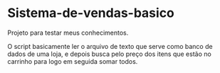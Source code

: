 # Sistema-de-vendas-basico

Projeto para testar meus conhecimentos.

O script basicamente ler o arquivo de texto que serve como banco de dados de uma loja, e depois busca pelo preço dos itens que estão no carrinho para logo em seguida somar todos.
